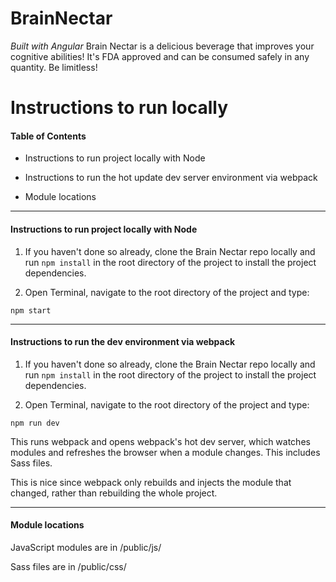 # BrainNectar
*Built with Angular*
Brain Nectar is a delicious beverage that improves your cognitive abilities! It's FDA approved and can be consumed safely in any quantity. Be limitless!

# Instructions to run locally

#### Table of Contents

* Instructions to run project locally with Node

* Instructions to run the hot update dev server environment via webpack

* Module locations

<hr>

#### Instructions to run project locally with Node


1. If you haven't done so already, clone the Brain Nectar repo locally and run ```npm install``` in the root directory of the project to install the project dependencies.

2. Open Terminal, navigate to the root directory of the project and type:
```
npm start
```

<hr>

#### Instructions to run the dev environment via webpack


1. If you haven't done so already, clone the Brain Nectar repo locally and run ```npm install``` in the root directory of the project to install the project dependencies.

2. Open Terminal, navigate to the root directory of the project and type:
```
npm run dev
```


This runs webpack and opens webpack's hot dev server, which watches modules and refreshes the browser when a module changes. This includes Sass files.

This is nice since webpack only rebuilds and injects the module that changed, rather than rebuilding the whole project.

<hr>

#### Module locations

JavaScript modules are in /public/js/

Sass files are in /public/css/
